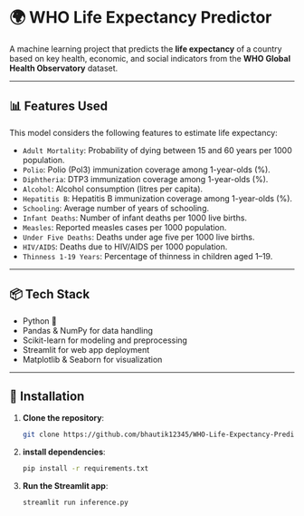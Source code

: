 # 🌍 WHO Life Expectancy Predictor

A machine learning project that predicts the **life expectancy** of a country based on key health, economic, and social indicators from the **WHO Global Health Observatory** dataset.

---

## 📊 Features Used

This model considers the following features to estimate life expectancy:

- `Adult Mortality`: Probability of dying between 15 and 60 years per 1000 population.
- `Polio`: Polio (Pol3) immunization coverage among 1-year-olds (%).
- `Diphtheria`: DTP3 immunization coverage among 1-year-olds (%).
- `Alcohol`: Alcohol consumption (litres per capita).
- `Hepatitis B`: Hepatitis B immunization coverage among 1-year-olds (%).
- `Schooling`: Average number of years of schooling.
- `Infant Deaths`: Number of infant deaths per 1000 live births.
- `Measles`: Reported measles cases per 1000 population.
- `Under Five Deaths`: Deaths under age five per 1000 live births.
- `HIV/AIDS`: Deaths due to HIV/AIDS per 1000 population.
- `Thinness 1-19 Years`: Percentage of thinness in children aged 1–19.

---

## 📦 Tech Stack

- Python 🐍
- Pandas & NumPy for data handling
- Scikit-learn for modeling and preprocessing
- Streamlit for web app deployment
- Matplotlib & Seaborn for visualization

---

## 🚀 Installation

1. **Clone the repository**:
   ```bash
   git clone https://github.com/bhautik12345/WHO-Life-Expectancy-Predictor.git

2. **install dependencies**:
   ```bash
   pip install -r requirements.txt
3. **Run the Streamlit app**:
   ```bash
   streamlit run inference.py

